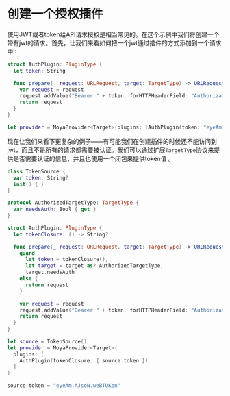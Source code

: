 # 创建一个授权插件

使用JWT或者token给API请求授权是相当常见的。在这个示例中我们将创建一个带有jwt的请求。首先，让我们来看如何把一个jwt通过插件的方式添加到一个请求中I:

```swift
struct AuthPlugin: PluginType {
  let token: String

  func prepare(_ request: URLRequest, target: TargetType) -> URLRequest {
    var request = request
    request.addValue("Bearer " + token, forHTTPHeaderField: "Authorization")
    return request
  }
}

let provider = MoyaProvider<Target>(plugins: [AuthPlugin(token: "eyeAm.AJsoN.weBTOKen")])
```

现在让我们来看下更复杂的例子——有可能我们在创建插件的时候还不能访问到jwt，而且不是所有的请求都需要被认证。我们可以通过扩展`TargetType`协议来提供是否需要认证的信息，并且也使用一个闭包来提供token值 。


```swift
class TokenSource {
  var token: String?
  init() { }
}

protocol AuthorizedTargetType: TargetType {
  var needsAuth: Bool { get }
}

struct AuthPlugin: PluginType {
  let tokenClosure: () -> String?

  func prepare(_ request: URLRequest, target: TargetType) -> URLRequest {
    guard
      let token = tokenClosure(),
      let target = target as? AuthorizedTargetType,
      target.needsAuth
    else {
      return request
    }

    var request = request
    request.addValue("Bearer " + token, forHTTPHeaderField: "Authorization")
    return request
  }
}

let source = TokenSource()
let provider = MoyaProvider<Target>(
  plugins: [
    AuthPlugin(tokenClosure: { source.token })
  ]
)

source.token = "eyeAm.AJsoN.weBTOKen"
```
